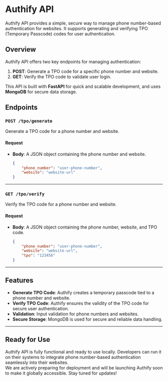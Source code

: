 # Authify API

Authify API provides a simple, secure way to manage phone number-based authentication for websites. It supports generating and verifying TPO (Temporary Passcode) codes for user authentication.

## Overview

Authify API offers two key endpoints for managing authentication:
1. **POST**: Generate a TPO code for a specific phone number and website.
2. **GET**: Verify the TPO code to validate user login.

This API is built with **FastAPI** for quick and scalable development, and uses **MongoDB** for secure data storage.

## Endpoints

### `POST /tpo/generate`
Generate a TPO code for a phone number and website.

#### Request
- **Body**: A JSON object containing the phone number and website.
    ```json
    {
        "phone_number": "user-phone-number",
        "website": "website-url"
    }
    ```

---

### `GET /tpo/verify`
Verify the TPO code for a phone number and website.

#### Request
- **Body**: A JSON object containing the phone number, website, and TPO code.
    ```json
    {
        "phone_number": "user-phone-number",
        "website": "website-url",
        "tpo": "123456"
    }
    ```

---

## Features
- **Generate TPO Code**: Authify creates a temporary passcode tied to a phone number and website.
- **Verify TPO Code**: Authify ensures the validity of the TPO code for secure user authentication.
- **Validation**: Input validation for phone numbers and websites.
- **Secure Storage**: MongoDB is used for secure and reliable data handling.

---

## Ready for Use
Authify API is fully functional and ready to use locally. Developers can run it on their systems to integrate phone number-based authentication seamlessly into their websites.  
We are actively preparing for deployment and will be launching Authify soon to make it globally accessible. Stay tuned for updates!
